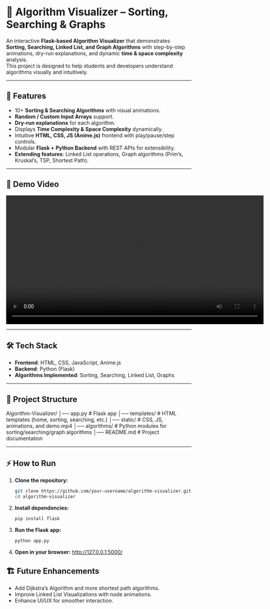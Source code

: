 # 🔢 Algorithm Visualizer – Sorting, Searching & Graphs

An interactive **Flask-based Algorithm Visualizer** that demonstrates **Sorting, Searching, Linked List, and Graph Algorithms** with step-by-step animations, dry-run explanations, and dynamic **time & space complexity** analysis.  
This project is designed to help students and developers understand algorithms visually and intuitively.  

---

## 🚀 Features
- 10+ **Sorting & Searching Algorithms** with visual animations.
- **Random / Custom Input Arrays** support.
- **Dry-run explanations** for each algorithm.
- Displays **Time Complexity & Space Complexity** dynamically.
- Intuitive **HTML, CSS, JS (Anime.js)** frontend with play/pause/step controls.
- Modular **Flask + Python Backend** with REST APIs for extensibility.
- **Extending features**: Linked List operations, Graph algorithms (Prim’s, Kruskal’s, TSP, Shortest Path).

---

## 🎥 Demo Video

<video src="static/demo.mp4" width="700" controls></video>

---

## 🛠️ Tech Stack
- **Frontend**: HTML, CSS, JavaScript, Anime.js  
- **Backend**: Python (Flask)  
- **Algorithms Implemented**: Sorting, Searching, Linked List, Graphs  

---

## 📂 Project Structure

Algorithm-Visualizer/
│── app.py # Flask app
│── templates/ # HTML templates (home, sorting, searching, etc.)
│── static/ # CSS, JS, animations, and demo.mp4
│── algorithms/ # Python modules for sorting/searching/graph algorithms
│── README.md # Project documentation


---

## ⚡ How to Run

1. **Clone the repository:**
   ```bash
   git clone https://github.com/your-username/algorithm-visualizer.git
   cd algorithm-visualizer

2. **Install dependencies:**
   ```bash
   pip install flask

3. **Run the Flask app:**
   ```bash
   python app.py

4. **Open in your browser:**
   http://127.0.0.1:5000/

## 🏗️ Future Enhancements

* Add Dijkstra’s Algorithm and more shortest path algorithms.
* Improve Linked List Visualizations with node animations.
* Enhance UI/UX for smoother interaction.
